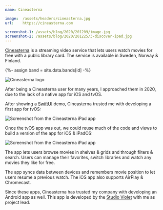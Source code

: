 ```yaml
---
name: Cineasterna

image:  /assets/headers/cineasterna.jpg
url:    https://cineasterna.com

screenshot-1: /assets/blog/2020/201209/image.jpg
screenshot-2: /assets/blog/2020/201225/3-discover-ipad.jpg
---
```


[Cineasterna]({{page.url}}) is a streaming video service that lets users watch movies for free with a public library card. The service is available in Sweden, Norway & Finland.

{%- assign band = site.data.bands[id] -%}

![Cineasterna logo]({{page.image}})

After being a Cineasterna user for many years, I approached them in 2020, due to the lack of a native app for iOS and tvOS.

After showing a [SwiftUI]({{site.swiftui}}) demo, Cineasterna trusted me with developing a first app for tvOS:

![Screenshot from the Cineasterna iPad app]({{page.screenshot-1}})

Once the tvOS app was out, we could reuse much of the code and views to build a version of the app for iOS & iPadOS:

![Screenshot from the Cineasterna iPad app]({{page.screenshot-2}})

The app lets users browse movies in shelves & grids and through filters & search. Users can manage their favorites, switch libraries and watch any movies they like for free.

The app syncs data between devices and remembers movie position to let users resume a previous watch. The iOS app also supports AirPlay & Chromecast.

Since these apps, Cineasterna has trusted my company with developing an Android app as well. This app is developed by the [Studio Violet](https://studioviolet.io) with me as project lead.